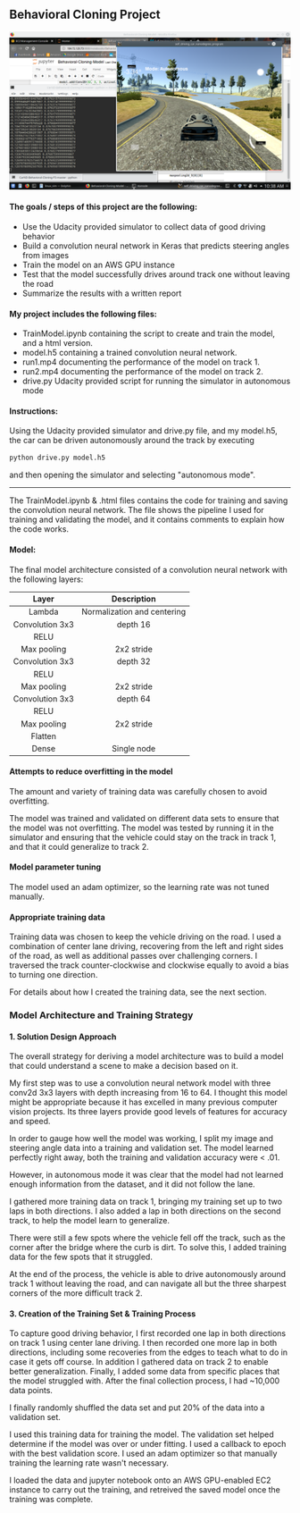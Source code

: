 ## Behavioral Cloning Project

![Autonomous mode](SDCsim.png)

#### The goals / steps of this project are the following:
* Use the Udacity provided simulator to collect data of good driving behavior
* Build a convolution neural network in Keras that predicts steering angles from images
* Train the model on an AWS GPU instance
* Test that the model successfully drives around track one without leaving the road
* Summarize the results with a written report


#### My project includes the following files:
* TrainModel.ipynb containing the script to create and train the model, and a html version.
* model.h5 containing a trained convolution neural network.
* run1.mp4 documenting the performance of the model on track 1.
* run2.mp4 documenting the performance of the model on track 2.
* drive.py Udacity provided script for running the simulator in autonomous mode

#### Instructions:

Using the Udacity provided simulator and drive.py file, and my model.h5, the car can be driven autonomously around the track by executing 
```sh
python drive.py model.h5
```
and then opening the simulator and selecting "autonomous mode".

---

The TrainModel.ipynb & .html files contains the code for training and saving the convolution neural network. The file shows the pipeline I used for training and validating the model, and it contains comments to explain how the code works.

#### Model:

The final model architecture consisted of a convolution neural network with the following layers:

| Layer         		|     Description	        					| 
|:---------------------:|:---------------------------------------------:| 
| Lambda         		| Normalization and centering  					| 
| Convolution 3x3     	| depth 16 	|
| RELU					|												|
| Max pooling	      	| 2x2 stride 		    		|
| Convolution 3x3	    | depth 32	|
| RELU                  |                                               |
| Max pooling	      	| 2x2 stride 		    		|
| Convolution 3x3     	| depth 64 	|
| RELU					|												|
| Max pooling	      	| 2x2 stride 		    		|
| Flatten	      	| 	    		|
| Dense         | Single node |

#### Attempts to reduce overfitting in the model

The amount and variety of training data was carefully chosen to avoid overfitting.

The model was trained and validated on different data sets to ensure that the model was not overfitting. The model was tested by running it in the simulator and ensuring that the vehicle could stay on the track in track 1, and that it could generalize to track 2.

#### Model parameter tuning

The model used an adam optimizer, so the learning rate was not tuned manually.

#### Appropriate training data

Training data was chosen to keep the vehicle driving on the road. I used a combination of center lane driving, recovering from the left and right sides of the road, as well as additional passes over challenging corners. I traversed the track counter-clockwise and clockwise equally to avoid a bias to turning one direction.

For details about how I created the training data, see the next section. 

### Model Architecture and Training Strategy

#### 1. Solution Design Approach

The overall strategy for deriving a model architecture was to build a model that could understand a scene to make a decision based on it.

My first step was to use a convolution neural network model with three conv2d 3x3 layers with depth increasing from 16 to 64. I thought this model might be appropriate because it has excelled in many previous computer vision projects. Its three layers provide good levels of features for accuracy and speed.

In order to gauge how well the model was working, I split my image and steering angle data into a training and validation set. The model learned perfectly right away, both the training and validation accuracy were < .01.

However, in autonomous mode it was clear that the model had not learned enough information from the dataset, and it did not follow the lane.

I gathered more training data on track 1, bringing my training set up to two laps in both directions. I also added a lap in both directions on the second track, to help the model learn to generalize.

There were still a few spots where the vehicle fell off the track, such as the corner after the bridge where the curb is dirt. To solve this, I added training data for the few spots that it struggled.

At the end of the process, the vehicle is able to drive autonomously around track 1 without leaving the road, and can navigate all but the three sharpest corners of the more difficult track 2.


#### 3. Creation of the Training Set & Training Process

To capture good driving behavior, I first recorded one lap in both directions on track 1 using center lane driving. I then recorded one more lap in both directions, including some recoveries from the edges to teach what to do in case it gets off course.
In addition I gathered data on track 2 to enable better generalization.
Finally, I added some data from specific places that the model struggled with.
After the final collection process, I had ~10,000 data points.

I finally randomly shuffled the data set and put 20% of the data into a validation set. 

I used this training data for training the model. The validation set helped determine if the model was over or under fitting. I used a callback to epoch with the best validation score. I used an adam optimizer so that manually training the learning rate wasn't necessary.

I loaded the data and jupyter notebook onto an AWS GPU-enabled EC2 instance to carry out the training, and retreived the saved model once the training was complete.

